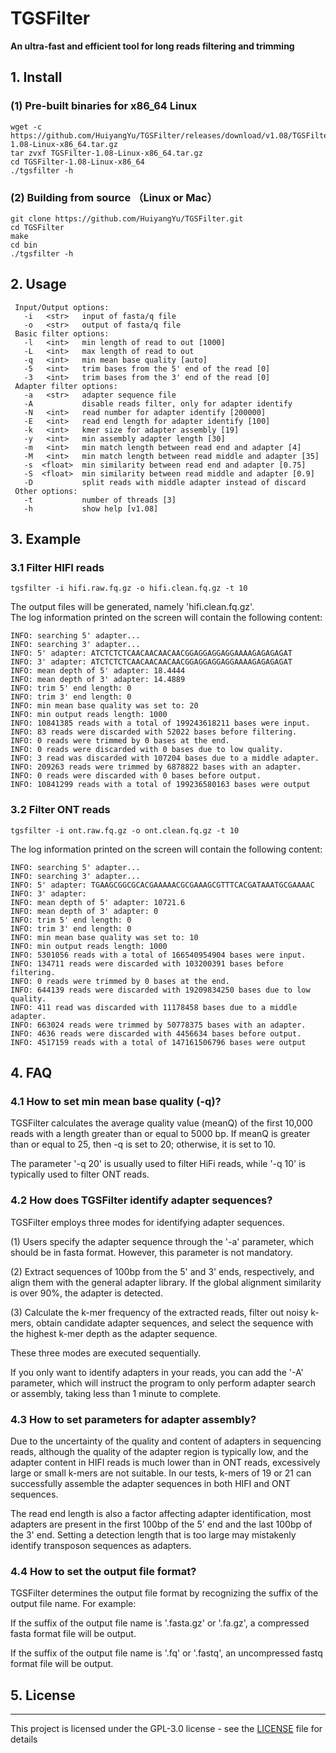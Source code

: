 # TGSFilter
<b> An ultra-fast and efficient tool for long reads filtering and trimming</b>

##  1. Install
### (1) Pre-built binaries for x86_64 Linux
```
wget -c https://github.com/HuiyangYu/TGSFilter/releases/download/v1.08/TGSFilter-1.08-Linux-x86_64.tar.gz
tar zvxf TGSFilter-1.08-Linux-x86_64.tar.gz
cd TGSFilter-1.08-Linux-x86_64
./tgsfilter -h
```
### (2) Building from source （Linux or Mac）
```
git clone https://github.com/HuiyangYu/TGSFilter.git
cd TGSFilter
make
cd bin
./tgsfilter -h
```
## 2. Usage
```
 Input/Output options:
   -i	<str>   input of fasta/q file
   -o	<str>   output of fasta/q file
 Basic filter options:
   -l	<int>   min length of read to out [1000]
   -L	<int>   max length of read to out
   -q	<int>   min mean base quality [auto]
   -5	<int>   trim bases from the 5' end of the read [0]
   -3	<int>   trim bases from the 3' end of the read [0]
 Adapter filter options:
   -a	<str>   adapter sequence file 
   -A           disable reads filter, only for adapter identify
   -N	<int>   read number for adapter identify [200000]
   -E	<int>   read end length for adapter identify [100]
   -k	<int>   kmer size for adapter assembly [19]
   -y	<int>   min assembly adapter length [30]
   -m	<int>   min match length between read end and adapter [4]
   -M	<int>   min match length between read middle and adapter [35]
   -s  <float>  min similarity between read end and adapter [0.75]
   -S  <float>  min similarity between read middle and adapter [0.9]
   -D           split reads with middle adapter instead of discard
 Other options:
   -t           number of threads [3]
   -h           show help [v1.08]
```
## 3. Example

### 3.1 Filter HIFI reads
```
tgsfilter -i hifi.raw.fq.gz -o hifi.clean.fq.gz -t 10
```
The output files will be generated, namely 'hifi.clean.fq.gz'. <br>
The log information printed on the screen will contain the following content:
```
INFO: searching 5' adapter...
INFO: searching 3' adapter...
INFO: 5' adapter: ATCTCTCTCAACAACAACAACGGAGGAGGAGGAAAAGAGAGAGAT
INFO: 3' adapter: ATCTCTCTCAACAACAACAACGGAGGAGGAGGAAAAGAGAGAGAT
INFO: mean depth of 5' adapter: 18.4444
INFO: mean depth of 3' adapter: 14.4889
INFO: trim 5' end length: 0
INFO: trim 3' end length: 0
INFO: min mean base quality was set to: 20
INFO: min output reads length: 1000
INFO: 10841385 reads with a total of 199243618211 bases were input.
INFO: 83 reads were discarded with 52022 bases before filtering.
INFO: 0 reads were trimmed by 0 bases at the end.
INFO: 0 reads were discarded with 0 bases due to low quality.
INFO: 3 read was discarded with 107204 bases due to a middle adapter.
INFO: 209263 reads were trimmed by 6878822 bases with an adapter.
INFO: 0 reads were discarded with 0 bases before output.
INFO: 10841299 reads with a total of 199236580163 bases were output
```
### 3.2 Filter ONT reads
```
tgsfilter -i ont.raw.fq.gz -o ont.clean.fq.gz -t 10
```
The log information printed on the screen will contain the following content:
```
INFO: searching 5' adapter...
INFO: searching 3' adapter...
INFO: 5' adapter: TGAAGCGGCGCACGAAAAACGCGAAAGCGTTTCACGATAAATGCGAAAAC
INFO: 3' adapter: 
INFO: mean depth of 5' adapter: 10721.6
INFO: mean depth of 3' adapter: 0
INFO: trim 5' end length: 0
INFO: trim 3' end length: 0
INFO: min mean base quality was set to: 10
INFO: min output reads length: 1000
INFO: 5301056 reads with a total of 166540954904 bases were input.
INFO: 134711 reads were discarded with 103200391 bases before filtering.
INFO: 0 reads were trimmed by 0 bases at the end.
INFO: 644139 reads were discarded with 19209834250 bases due to low quality.
INFO: 411 read was discarded with 11178458 bases due to a middle adapter.
INFO: 663024 reads were trimmed by 50778375 bases with an adapter.
INFO: 4636 reads were discarded with 4456634 bases before output.
INFO: 4517159 reads with a total of 147161506796 bases were output
```
## 4. FAQ
### 4.1 How to set min mean base quality (-q)?
TGSFilter calculates the average quality value (meanQ) of the first 10,000 reads with a length greater than or equal to 5000 bp. If meanQ is greater than or equal to 25, then -q is set to 20; otherwise, it is set to 10.<br>

The parameter '-q 20' is usually used to filter HiFi reads, while '-q 10' is typically used to filter ONT reads.<br>

### 4.2 How does TGSFilter identify adapter sequences?
TGSFilter employs three modes for identifying adapter sequences.<br>

(1) Users specify the adapter sequence through the '-a' parameter, which should be in fasta format. However, this parameter is not mandatory.<br>

(2) Extract sequences of 100bp from the 5' and 3' ends, respectively, and align them with the general adapter library. If the global alignment similarity is over 90%, the adapter is detected.<br>

(3) Calculate the k-mer frequency of the extracted reads, filter out noisy k-mers, obtain candidate adapter sequences, and select the sequence with the highest k-mer depth as the adapter sequence.<br>

These three modes are executed sequentially. <br>

If you only want to identify adapters in your reads, you can add the '-A' parameter, which will instruct the program to only perform adapter search or assembly, taking less than 1 minute to complete.

### 4.3 How to set parameters for adapter assembly?
Due to the uncertainty of the quality and content of adapters in sequencing reads, although the quality of the adapter region is typically low, and the adapter content in HIFI reads is much lower than in ONT reads, excessively large or small k-mers are not suitable. In our tests, k-mers of 19 or 21 can successfully assemble the adapter sequences in both HIFI and ONT sequences. <br>

The read end length is also a factor affecting adapter identification, most adapters are present in the first 100bp of the 5' end and the last 100bp of the 3' end. Setting a detection length that is too large may mistakenly identify transposon sequences as adapters.
### 4.4 How to set the output file format? 
TGSFilter determines the output file format by recognizing the suffix of the output file name. For example:<br>

If the suffix of the output file name is '.fasta.gz' or '.fa.gz', a compressed fasta format file will be output. <br>

If the suffix of the output file name is '.fq' or '.fastq', an uncompressed fastq format file will be output.<br>

## 5. License
-------

This project is licensed under the GPL-3.0 license - see the [LICENSE](LICENSE) file for details
